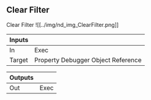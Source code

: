 ## Clear Filter
Clear Filter
![[../img/nd_img_ClearFilter.png]]

|Inputs||
|--|--|
| In | Exec |
| Target | Property Debugger Object Reference |

|Outputs||
|--|--|
| Out | Exec |
